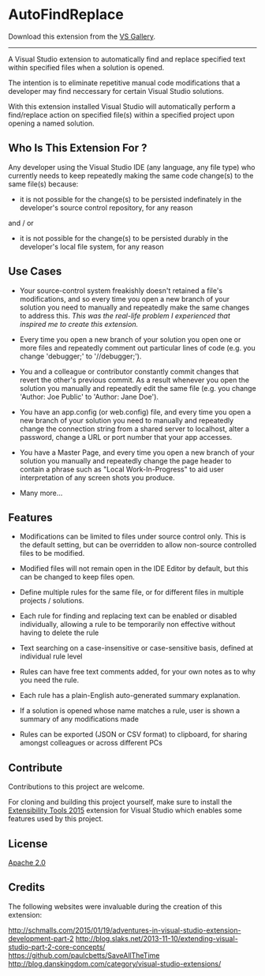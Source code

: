 # AutoFindReplace


<!-- Update the VS Gallery link after you upload the VSIX-->
Download this extension from the [VS Gallery](https://visualstudiogallery.msdn.microsoft.com/[GuidFromGallery]).

---------------------------------------

A Visual Studio extension to automatically find and replace specified text within specified files when a solution is opened.

The intention is to eliminate repetitive manual code modifications that a developer may find neccessary for certain Visual Studio solutions.

With this extension installed Visual Studio will automatically perform a find/replace action on specified file(s) within a specified project upon opening a named solution.

## Who Is This Extension For ?

Any developer using the Visual Studio IDE (any language, any file type) who currently needs to keep repeatedly making the same code change(s) to the same file(s) because:

 - it is not possible for the change(s) to be persisted indefinately in the developer's source control repository, for any reason

 and / or

 - it is not possible for the change(s) to be persisted durably in the developer's local file system, for any reason
 

## Use Cases

 - Your source-control system freakishly doesn't retained a file's modifications, and so every time you open a new branch of your solution you need to manually and repeatedly make the same changes to address this. *This was the real-life problem I experienced that inspired me to create this extension.*
 
 - Every time you open a new branch of your solution you open one or more files and repeatedly comment out particular lines of code (e.g. you change 'debugger;' to '//debugger;').
 
 - You and a colleague or contributor constantly commit changes that revert the other's previous commit. As a result whenever you open the solution you manually and repeatedly edit the same file (e.g. you change 'Author: Joe Public' to 'Author: Jane Doe').
  
 - You have an app.config (or web.config) file, and every time you open a new branch of your solution you need to manually and repeatedly change the connection string from a shared server to localhost, alter a password, change a URL or port number that your app accesses.

 - You have a Master Page, and every time you open a new branch of your solution you manually and repeatedly change the page header to contain a phrase such as "Local Work-In-Progress" to aid user interpretation of any screen shots you produce.

  - Many more...

## Features

- Modifications can be limited to files under source control only. This is the default setting, but can be overridden to allow non-source controlled files to be modified.

- Modified files will not remain open in the IDE Editor by default, but this can be changed to keep files open.

- Define multiple rules for the same file, or for different files in multiple projects / solutions. 

- Each rule for finding and replacing text can be enabled or disabled individually, allowing a rule to be temporarily non effective without having to delete the rule

- Text searching on a case-insensitive or case-sensitive basis, defined at individual rule level

- Rules can have free text comments added, for your own notes as to why you need the rule. 

- Each rule has a plain-English auto-generated summary explanation.

- If a solution is opened whose name matches a rule, user is shown a summary of any modifications made

- Rules can be exported (JSON or CSV format) to clipboard, for sharing amongst colleagues or across different PCs

## Contribute
Contributions to this project are welcome.

For cloning and building this project yourself, make sure to install the [Extensibility Tools 2015](https://visualstudiogallery.msdn.microsoft.com/ab39a092-1343-46e2-b0f1-6a3f91155aa6) extension for Visual Studio which enables some features used by this project.

## License
[Apache 2.0](LICENSE)

## Credits

The following websites were invaluable during the creation of this extension:

http://schmalls.com/2015/01/19/adventures-in-visual-studio-extension-development-part-2
http://blog.slaks.net/2013-11-10/extending-visual-studio-part-2-core-concepts/
https://github.com/paulcbetts/SaveAllTheTime
http://blog.danskingdom.com/category/visual-studio-extensions/
